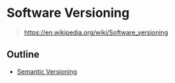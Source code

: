 # Software Versioning

> <https://en.wikipedia.org/wiki/Software_versioning>

## Outline

* [Semantic Versioning](semantic_versioning.md)
